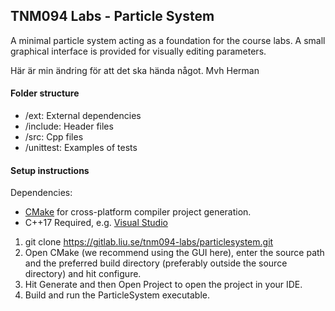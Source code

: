 ## TNM094 Labs - Particle System

A minimal particle system acting as a foundation for the course labs.
A small graphical interface is provided for visually editing parameters.

Här är min ändring för att det ska hända något.
Mvh Herman

#### Folder structure

- /ext: External dependencies
- /include: Header files
- /src: Cpp files
- /unittest: Examples of tests

#### Setup instructions
Dependencies:
 - [CMake](https://cmake.org/download/) for cross-platform compiler project generation.
 - C++17 Required, e.g. [Visual Studio](https://visualstudio.microsoft.com/downloads/)

1. git clone https://gitlab.liu.se/tnm094-labs/particlesystem.git
2. Open CMake (we recommend using the GUI here), enter the source path and the preferred build directory (preferably outside the source directory) and hit configure. 
3. Hit Generate and then Open Project to open the project in your IDE.
4. Build and run the ParticleSystem executable.

